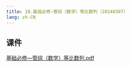 ```yaml
---
title: 10.基础必修—管综（数学）等比数列（20240307）
lang: zh-CN
---
```


## 课件
[基础必修—管综（数学）等比数列.pdf](..%2F..%2Fpublic%2Fmath%2F2.%E6%95%B0%E5%AD%A6-%E6%AD%A3%E5%BC%8F%E8%AF%BE%2F10.%E5%9F%BA%E7%A1%80%E5%BF%85%E4%BF%AE%E2%80%94%E7%AE%A1%E7%BB%BC%EF%BC%88%E6%95%B0%E5%AD%A6%EF%BC%89%E7%AD%89%E6%AF%94%E6%95%B0%E5%88%97%EF%BC%8820240307%EF%BC%89%2F%E5%9F%BA%E7%A1%80%E5%BF%85%E4%BF%AE%E2%80%94%E7%AE%A1%E7%BB%BC%EF%BC%88%E6%95%B0%E5%AD%A6%EF%BC%89%E7%AD%89%E6%AF%94%E6%95%B0%E5%88%97.pdf)

